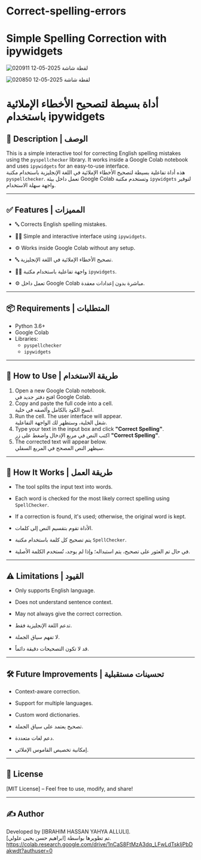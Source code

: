 # Correct-spelling-errors
# Simple Spelling Correction with ipywidgets  

![لقطة شاشة 2025-05-12 020911](https://github.com/user-attachments/assets/738d29dd-70e1-4758-80db-8e76a23033e1)

![لقطة شاشة 2025-05-12 020850](https://github.com/user-attachments/assets/6797bd87-b8d1-4a89-bb38-567e53418674)

# أداة بسيطة لتصحيح الأخطاء الإملائية باستخدام ipywidgets

## 📌 Description | الوصف

This is a simple interactive tool for correcting English spelling mistakes using the `pyspellchecker` library. It works inside a Google Colab notebook and uses `ipywidgets` for an easy-to-use interface.  
هذه أداة تفاعلية بسيطة لتصحيح الأخطاء الإملائية في اللغة الإنجليزية باستخدام مكتبة `pyspellchecker`. تعمل داخل بيئة Google Colab وتستخدم مكتبة `ipywidgets` لتوفير واجهة سهلة الاستخدام.

---

## ✅ Features | المميزات

- 🔤 Corrects English spelling mistakes.
- 🧑‍💻 Simple and interactive interface using `ipywidgets`.
- ⚙️ Works inside Google Colab without any setup.

- 🔤 تصحيح الأخطاء الإملائية في اللغة الإنجليزية.
- 🧑‍💻 واجهة تفاعلية باستخدام مكتبة `ipywidgets`.
- ⚙️ تعمل داخل Google Colab مباشرة بدون إعدادات معقدة.

---

## 📦 Requirements | المتطلبات

- Python 3.6+
- Google Colab
- Libraries:
  - `pyspellchecker`
  - `ipywidgets`

---

## 🚀 How to Use | طريقة الاستخدام

1. Open a new Google Colab notebook.  
   افتح دفتر جديد في Google Colab.
2. Copy and paste the full code into a cell.  
   انسخ الكود بالكامل وألصقه في خلية.
3. Run the cell. The user interface will appear.  
   شغل الخلية، وستظهر لك الواجهة التفاعلية.
4. Type your text in the input box and click **"Correct Spelling"**.  
   اكتب النص في مربع الإدخال واضغط على زر **"Correct Spelling"**.
5. The corrected text will appear below.  
   سيظهر النص المصحح في المربع السفلي.

---

## 🧠 How It Works | طريقة العمل

- The tool splits the input text into words.
- Each word is checked for the most likely correct spelling using `SpellChecker`.
- If a correction is found, it's used; otherwise, the original word is kept.

- الأداة تقوم بتقسيم النص إلى كلمات.
- يتم تصحيح كل كلمة باستخدام مكتبة `SpellChecker`.
- في حال تم العثور على تصحيح، يتم استبداله؛ وإذا لم يوجد، تُستخدم الكلمة الأصلية.

---

## ⚠️ Limitations | القيود

- Only supports English language.
- Does not understand sentence context.
- May not always give the correct correction.

- تدعم اللغة الإنجليزية فقط.
- لا تفهم سياق الجملة.
- قد لا تكون التصحيحات دقيقة دائماً.

---

## 🛠️ Future Improvements | تحسينات مستقبلية

- Context-aware correction.
- Support for multiple languages.
- Custom word dictionaries.

- تصحيح يعتمد على سياق الجملة.
- دعم لغات متعددة.
- إمكانية تخصيص القاموس الإملائي.

---

## 📄 License

[MIT License] – Feel free to use, modify, and share!

---

## ✍️ Author

Developed by [IBRAHIM HASSAN YAHYA ALLULI].  
تم تطويرها بواسطة [ابراهيم حسن يحيى علولي].
https://colab.research.google.com/drive/1nCaS8FtMzA3dq_LFwLdTskIjPbDakwdt?authuser=0
